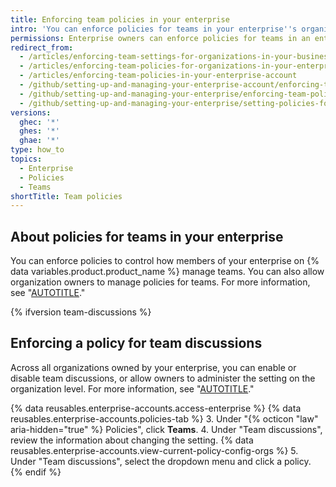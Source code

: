 ```yaml
---
title: Enforcing team policies in your enterprise
intro: 'You can enforce policies for teams in your enterprise''s organizations, or allow policies to be set in each organization.'
permissions: Enterprise owners can enforce policies for teams in an enterprise.
redirect_from:
  - /articles/enforcing-team-settings-for-organizations-in-your-business-account
  - /articles/enforcing-team-policies-for-organizations-in-your-enterprise-account
  - /articles/enforcing-team-policies-in-your-enterprise-account
  - /github/setting-up-and-managing-your-enterprise-account/enforcing-team-policies-in-your-enterprise-account
  - /github/setting-up-and-managing-your-enterprise/enforcing-team-policies-in-your-enterprise-account
  - /github/setting-up-and-managing-your-enterprise/setting-policies-for-organizations-in-your-enterprise-account/enforcing-team-policies-in-your-enterprise-account
versions:
  ghec: '*'
  ghes: '*'
  ghae: '*'
type: how_to
topics:
  - Enterprise
  - Policies
  - Teams
shortTitle: Team policies
---
```


## About policies for teams in your enterprise

You can enforce policies to control how members of your enterprise on {% data variables.product.product_name %} manage teams. You can also allow organization owners to manage policies for teams. For more information, see "[AUTOTITLE](/organizations/organizing-members-into-teams/about-teams)."

{% ifversion team-discussions %}
## Enforcing a policy for team discussions

Across all organizations owned by your enterprise, you can enable or disable team discussions, or allow owners to administer the setting on the organization level. For more information, see "[AUTOTITLE](/organizations/collaborating-with-your-team/about-team-discussions)."

{% data reusables.enterprise-accounts.access-enterprise %}
{% data reusables.enterprise-accounts.policies-tab %}
3. Under "{% octicon "law" aria-hidden="true" %} Policies", click **Teams**.
4. Under "Team discussions", review the information about changing the setting. {% data reusables.enterprise-accounts.view-current-policy-config-orgs %}
5. Under "Team discussions", select the dropdown menu and click a policy.
{% endif %}
